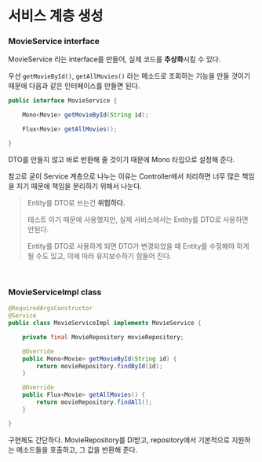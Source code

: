 # 서비스 계층 생성

### MovieService interface

MovieService 라는 interface를 만들어, 실제 코드를 **추상화**시킬 수 있다.

우선 `getMovieById()`, `getAllMovies()` 라는 메소드로 조회하는 기능을 만들 것이기 때문에 다음과 같은 인터페이스를 만들면 된다.

```java
public interface MovieService {

    Mono<Movie> getMovieById(String id);

    Flux<Movie> getAllMovies();

}
```

DTO를 만들지 않고 바로 반환해 줄 것이기 때문에 Mono<Movie> 타입으로 설정해 준다.

참고로 굳이 Service 계층으로 나누는 이유는 Controller에서 처리하면 너무 많은 책임을 지기 때문에 책임을 분리하기 위해서 나눈다.

> Entity를 DTO로 쓰는건 **위험하다.**
>
> 테스트 이기 때문에 사용했지만, 실제 서비스에서는 Entity를 DTO로 사용하면 안된다.
>
> Entity를 DTO로 사용하게 되면 DTO가 변경되었을 때 Entity를 수정해야 하게 될 수도 있고, 이에 따라 유지보수하기 힘들어 진다.

<br>

### MovieServiceImpl class

```java
@RequiredArgsConstructor
@Service
public class MovieServiceImpl implements MovieService {

    private final MovieRepository movieRepository;

    @Override
    public Mono<Movie> getMovieById(String id) {
        return movieRepository.findById(id);
    }

    @Override
    public Flux<Movie> getAllMovies() {
        return movieRepository.findAll();
    }

}
```

구현체도 간단하다. MovieRepository를 DI받고, repository에서 기본적으로 지원하는 메소드들을 호출하고, 그 값을 반환해 준다.
